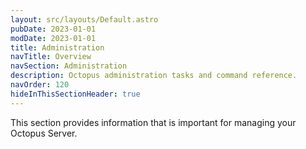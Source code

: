 ```yaml
---
layout: src/layouts/Default.astro
pubDate: 2023-01-01
modDate: 2023-01-01
title: Administration
navTitle: Overview
navSection: Administration
description: Octopus administration tasks and command reference.
navOrder: 120
hideInThisSectionHeader: true
---
```


This section provides information that is important for managing your Octopus Server.
